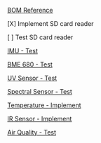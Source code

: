 [BOM Reference](https://docs.google.com/spreadsheets/d/1N5uVJxHqoAoPkoaKqldwrL5gkkNrfWoROLorwC07GB8/edit?gid=0#gid=0)

[X] Implement SD card reader

[ ] Test SD card reader

[IMU - Test](https://www.amazon.com/SparkFun-Breakout-ICM-20948-connection-Accelerometer-Magnetometer/dp/B07VNV3WKL/ref=sr_1_5?dib=eyJ2IjoiMSJ9.zut0si1EgNuAunnwh53jR9K3fwmtDBGnjPsK0BBhua8VzM9GI-MZUrkxfKsigUYw361zJVofu_bu6eKNT8IQlXLpH7pidhXetTAIFJlaxrRegZzDBgCClXPgyPzYL0XRVGnBwrs8Le2ZqcQzff0QqJkt9p2Q-vp4-TS9zkRGBowtwXIyu0nr2pUgmE4J6NsUlEbnRrsc_PN3kU133GZcPRuXRsjfZMazkh7UQV3eqts.Zji-k2GXt0GpUzTaUluWIVIL15KOn-H4fRlYMxn8q4M&dib_tag=se&keywords=imu&qid=1726267521&sr=8-5)

[BME 680 - Test](https://www.amazon.com/CJMCU-680-Temperature-Humidity-Ultra-Small-Development/dp/B07K1CGQTJ/ref=sr_1_2_sspa?crid=NA1H9LQK1ZOE&dib=eyJ2IjoiMSJ9.jGZYtCsiOdCENY2-xmMxBtf3OFaa0lWf_2LUUsJix1TUxphYSUXrqVGf81DM_8ecy5WlmsjPk4GbQQwOJF8boDbNJIcLu-IVRY2b61Hna1wNUWc17MmcneOkCvQojSgeT7SMPWe4mNSc5A4Giofezgy2_GCKKm4wIAr9IbtEPU03QiTsgkxlN4Ql8BA5loT6PBV55_XJgq_uHSVf7918IG2y-BOUisHgJwYUsK1akVQ.wbf7Pv73oxp4xiSwSxKle3G8TFnGm3f_Jpq7xVw1iYY&dib_tag=se&keywords=bme680+sensor&qid=1726267810&sprefix=bme680+sensor%2Caps%2C136&sr=8-2-spons&sp_csd=d2lkZ2V0TmFtZT1zcF9hdGY&psc=1)

[UV Sensor - Test](https://www.amazon.com/SparkFun-Mini-Spectral-Sensor-Built/dp/B0CQF6JD41/ref=sr_1_1?crid=2KQVB2JZCAPY0&dib=eyJ2IjoiMSJ9.26hFoTymPAX66mnthuL6rX0XP4U1Rioi3bdsPl_R91knOC-E0PNJEsCz3TniwlsqqWyPRhY7vXEBpUK8JL3_0uV8shcZEQBT71HAi956aEM.VBUdQXG2L2Hq411J9f6Re3EDJy0Czszy2Lw0IadW350&dib_tag=se&keywords=as7331&qid=1726269356&sprefix=as7331%2Caps%2C107&sr=8-1#customerReviews)

[Spectral Sensor - Test](https://www.sparkfun.com/sparkfun-spectral-sensor-breakout-as7262-visible-qwiic.html)

[Temperature - Implement](https://www.amazon.com/HiLetgo-Precision-Temperature-Humidity-2-0-5-5V/dp/B09KGW1G41/ref=sr_1_7_sspa?crid=2CDHFAX7ZFL7H&dib=eyJ2IjoiMSJ9.oxx3ExU4s55DQvUzbRBPF95FUP2HvuOiIiyViyyETthJ4Zf0Rnb1SqJk-G63X6lzUXKT66xmiZC0jvu-F9A7HhHx7j9jVml9qOHGan9sVE63ohpRmUmV-2Jzce81TDL7OaASd6UgjtSUFhCAygzIXKT18esXFoet7jLOchn9vP-jbBRg4kkwPHn7UeovpqDdr0L1RL4hg-8PEKp1wjMl-R5naWN-xhQ3p6iYPhWvzCE.1YjmQltsjD_TT1zvHyeQLtAoiAr8sSIGFHcMh9rzPvQ&dib_tag=se&keywords=temperature+sensor+arduino&qid=1726269945&sprefix=temperature+sensor+arduino%2Caps%2C138&sr=8-7-spons&sp_csd=d2lkZ2V0TmFtZT1zcF9tdGY&psc=1)

[IR Sensor - Implement](https://www.amazon.com/SparkFun-Spectral-Sensor-Breakout-Communicates/dp/B07944C1J2?crid=395S0E5CFSZSB&dib=eyJ2IjoiMSJ9.Y0ETy9YsRgjpb0vD78azB5tdcVHNqeKCtpOdGJ6tyI6_dTfe3B5FLPnmjJf14S_mGIsL1r648QnFtUtpEPRm3sOXJ5I54r1uefV0PHSaDjRan3Cn-0udqSMHjN6SaSIvz2DFH4xLZKTeXVA8aUqlnQ.kMHMyz6MJ5TtMgaWhpYtL495QoAJZHI0RsMNSgApGao&dib_tag=se&keywords=sparkfun+spectral+sensor+breakout+nir&qid=1738361660&sprefix=sparkfun+spectral+sensor+breakout+nir%2Caps%2C175&sr=8-1)

[Air Quality - Test](https://www.amazon.com/waveshare-Compounds-Integration-Treatment-Raspberry/dp/B09FKFYMPR/ref=sr_1_8?crid=YWX3YTNNQFQF&dib=eyJ2IjoiMSJ9.3OlEeHQa7SBoaBuwUp8erXL7vHd_1ezceififF-9oxMZGDHyYBIGZySjuYHJ5K0nboFD22JRNyAet4-JcetcXTGJAZtHExZ5TACd5-TCEa1SNgoPpsUYFud_FSu4bRs7VTprsjpcqpBUOuX08P2izB20r4NR_JRU2sEI0_ipcUJE4udBAHNw4w0l1sjSGGRr_8-n9iKgZ0A8UNRS-I2FELKyhcqKvrMOvcr2oPb3kRQ.iLS1hG_uonVJcYc2q_Z3zzXS5_JQK8kFfm1a7C7xEpk&dib_tag=se&keywords=outside%2Bair%2Bquality%2Bsensor%2Barduino%2Bi2c&qid=1738362671&sprefix=outside%2Bair%2Bquality%2Bsensor%2Barduino%2Bi2c%2Caps%2C135&sr=8-8&th=1)
